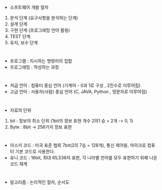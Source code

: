 - 소프트웨어 개발 절차
1. 분석 단계 (요구사항을 분석하는 단계)
2. 설계 단계
3. 구현 단계 (프로그래밍 언어 활용)
4. TEST 단계
5. 유지, 보수 단계

# 
- 프로그램 : 지시하는 명령어의 집합
- 프로그래밍 : 작성하는 과정
#
- 저급 언어 : 컴퓨터 중심 언어 (기계어 - 0과 1로 구성 , 2진수로 이루어짐)
- 고급 언어 : 사용자(사람) 중심 언어 (C, JAVA, Python , 영문자로 이루어짐)
#
- 자료의 단위
1. bit : 정보의 최소 단위 (1bit의 정보 표현 개수 2의1 승 =  2개 -> 0, 1)
2. Byte : 8bit -> 256가지 정보 표현
#
- 아스키 코드 : 미국 표준 협회 7bit(2의 7승 = 128개), 통신 제어용, 마이크로 컴퓨터 기본 코드로 사용한다.
- 유니 코드 : 16bit, 최대 65,536자 표현, 각 나라별 언어를 모두 표현하기 위해 나온 코드 체계
#
- 알고리즘 : 논리적인 절차, 순서도
